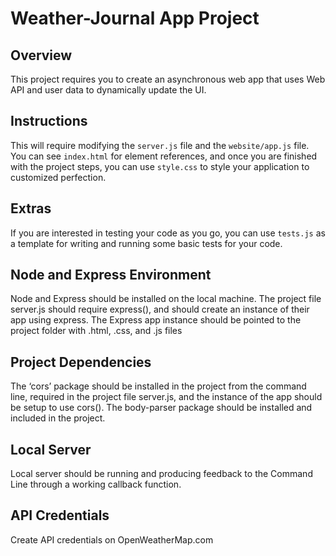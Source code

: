 # Weather-Journal App Project

## Overview
This project requires you to create an asynchronous web app that uses Web API and user data to dynamically update the UI. 

## Instructions
This will require modifying the `server.js` file and the `website/app.js` file. You can see `index.html` for element references, and once you are finished with the project steps, you can use `style.css` to style your application to customized perfection.

## Extras
If you are interested in testing your code as you go, you can use `tests.js` as a template for writing and running some basic tests for your code.

## Node and Express Environment
Node and Express should be installed on the local machine. The project file server.js should require express(), and should create an instance of their app using express.
The Express app instance should be pointed to the project folder with .html, .css, and .js files

## Project Dependencies
The ‘cors’ package should be installed in the project from the command line, required in the project file server.js, and the instance of the app should be setup to use cors().
The body-parser package should be installed and included in the project.

## Local Server
Local server should be running and producing feedback to the Command Line through a working callback function.

## API Credentials
Create API credentials on OpenWeatherMap.com
